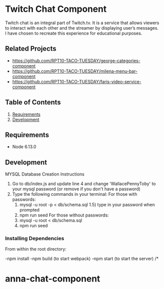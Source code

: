 # Twitch Chat Component

Twitch chat is an integral part of Twitch.tv. It is a service that allows viewers to interact with each other and the streamer by displaying user’s messages. I have chosen to recreate this experience for educational purposes.

## Related Projects

  - https://github.com/RPT10-TACO-TUESDAY/george-categories-component
  - https://github.com/RPT10-TACO-TUESDAY/milena-menu-bar-component
  - https://github.com/RPT10-TACO-TUESDAY/faris-video-service-component

## Table of Contents

1. [Requirements](#requirements)
1. [Development](#development)


## Requirements
- Node 6.13.0


## Development

MYSQL Database Creation Instructions

1) Go to db/index.js and update line 4 and change 'WallacePennyToby' to your mysql password (or remove if you don't have a password)
2) Type the following commands in your terminal:
  For those with passwords:
    1) mysql -u root -p < db/schema.sql
    1.5) type in your password when prompted
    2) npm run seed
  For those without passwords:
    1) mysql -u root < db/schema.sql
    2) npm run seed

### Installing Dependencies

From within the root directory:

-npm install
-npm build (to start webpack)
-npm start (to start the server)
/*


# anna-chat-component
